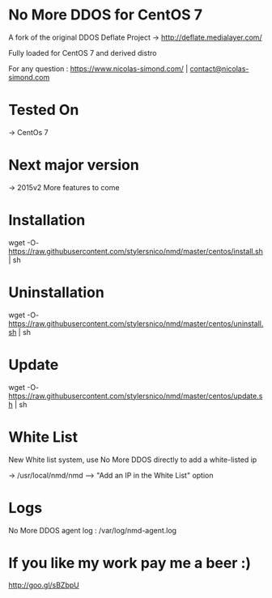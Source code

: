 No More DDOS for CentOS 7
=========================

A fork of the original DDOS Deflate Project -> http://deflate.medialayer.com/

Fully loaded for CentOS 7 and derived distro

For any question : https://www.nicolas-simond.com/ | contact@nicolas-simond.com


Tested On
=========


-> CentOs 7


Next major version
==================

-> 2015v2
More features to come


Installation
============


wget -O- https://raw.githubusercontent.com/stylersnico/nmd/master/centos/install.sh | sh




Uninstallation
==============

wget -O- https://raw.githubusercontent.com/stylersnico/nmd/master/centos/uninstall.sh | sh




Update
======

wget -O- https://raw.githubusercontent.com/stylersnico/nmd/master/centos/update.sh | sh



White List
==========

New White list system, use No More DDOS directly to add a white-listed ip

-> /usr/local/nmd/nmd  -->  "Add an IP in the White List" option



Logs
====

No More DDOS agent log : /var/log/nmd-agent.log



If you like my work pay me a beer :)
====================================

http://goo.gl/sBZbpU
